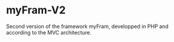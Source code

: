# myFram-V2
Second version of the framework myFram, developped in PHP and according to the MVC architecture.
